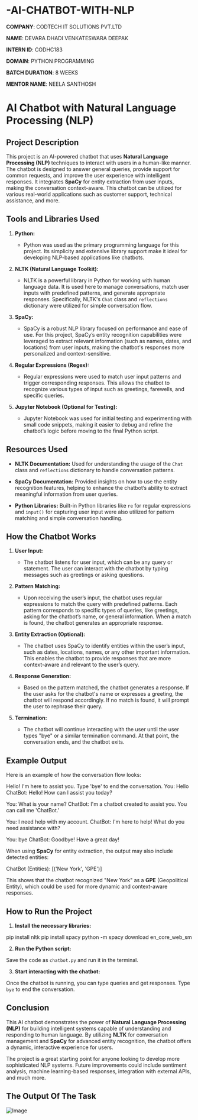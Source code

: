 # -AI-CHATBOT-WITH-NLP

**COMPANY**: CODTECH IT SOLUTIONS PVT.LTD

**NAME**: DEVARA DHADI VENKATESWARA DEEPAK

**INTERN ID**: CODHC183

**DOMAIN**: PYTHON PROGRAMMING
 
**BATCH DURATION**: 8 WEEKS

**MENTOR NAME**: NEELA SANTHOSH

# AI Chatbot with Natural Language Processing (NLP)

## Project Description

This project is an AI-powered chatbot that uses **Natural Language Processing (NLP)** techniques to interact with users in a human-like manner. The chatbot is designed to answer general queries, provide support for common requests, and improve the user experience with intelligent responses. It integrates **SpaCy** for entity extraction from user inputs, making the conversation context-aware. This chatbot can be utilized for various real-world applications such as customer support, technical assistance, and more.

## Tools and Libraries Used

1. **Python:**
   - Python was used as the primary programming language for this project. Its simplicity and extensive library support make it ideal for developing NLP-based applications like chatbots.

2. **NLTK (Natural Language Toolkit):**
   - NLTK is a powerful library in Python for working with human language data. It is used here to manage conversations, match user inputs with predefined patterns, and generate appropriate responses. Specifically, NLTK's `Chat` class and `reflections` dictionary were utilized for simple conversation flow.

3. **SpaCy:**
   - SpaCy is a robust NLP library focused on performance and ease of use. For this project, SpaCy’s entity recognition capabilities were leveraged to extract relevant information (such as names, dates, and locations) from user inputs, making the chatbot's responses more personalized and context-sensitive.

4. **Regular Expressions (Regex):**
   - Regular expressions were used to match user input patterns and trigger corresponding responses. This allows the chatbot to recognize various types of input such as greetings, farewells, and specific queries.

5. **Jupyter Notebook (Optional for Testing):**
   - Jupyter Notebook was used for initial testing and experimenting with small code snippets, making it easier to debug and refine the chatbot’s logic before moving to the final Python script.

## Resources Used

- **NLTK Documentation:** Used for understanding the usage of the `Chat` class and `reflections` dictionary to handle conversation patterns.
  
- **SpaCy Documentation:** Provided insights on how to use the entity recognition features, helping to enhance the chatbot’s ability to extract meaningful information from user queries.

- **Python Libraries:** Built-in Python libraries like `re` for regular expressions and `input()` for capturing user input were also utilized for pattern matching and simple conversation handling.

## How the Chatbot Works

1. **User Input:**
   - The chatbot listens for user input, which can be any query or statement. The user can interact with the chatbot by typing messages such as greetings or asking questions.

2. **Pattern Matching:**
   - Upon receiving the user’s input, the chatbot uses regular expressions to match the query with predefined patterns. Each pattern corresponds to specific types of queries, like greetings, asking for the chatbot’s name, or general information. When a match is found, the chatbot generates an appropriate response.

3. **Entity Extraction (Optional):**
   - The chatbot uses SpaCy to identify entities within the user’s input, such as dates, locations, names, or any other important information. This enables the chatbot to provide responses that are more context-aware and relevant to the user’s query.

4. **Response Generation:**
   - Based on the pattern matched, the chatbot generates a response. If the user asks for the chatbot's name or expresses a greeting, the chatbot will respond accordingly. If no match is found, it will prompt the user to rephrase their query.

5. **Termination:**
   - The chatbot will continue interacting with the user until the user types "bye" or a similar termination command. At that point, the conversation ends, and the chatbot exits.

## Example Output

Here is an example of how the conversation flow looks:

Hello! I'm here to assist you. Type 'bye' to end the conversation. You: Hello ChatBot: Hello! How can I assist you today?

You: What is your name? ChatBot: I'm a chatbot created to assist you. You can call me 'ChatBot.'

You: I need help with my account. ChatBot: I'm here to help! What do you need assistance with?

You: bye ChatBot: Goodbye! Have a great day!


When using **SpaCy** for entity extraction, the output may also include detected entities:


ChatBot (Entities): [('New York', 'GPE')]



This shows that the chatbot recognized "New York" as a **GPE** (Geopolitical Entity), which could be used for more dynamic and context-aware responses.


## How to Run the Project

1. **Install the necessary libraries:**

pip install nltk pip install spacy python -m spacy download en_core_web_sm


2. **Run the Python script:**

Save the code as `chatbot.py` and run it in the terminal.


3. **Start interacting with the chatbot:**

Once the chatbot is running, you can type queries and get responses. Type `bye` to end the conversation.

## Conclusion

This AI chatbot demonstrates the power of **Natural Language Processing (NLP)** for building intelligent systems capable of understanding and responding to human language. By utilizing **NLTK** for conversation management and **SpaCy** for advanced entity recognition, the chatbot offers a dynamic, interactive experience for users.

The project is a great starting point for anyone looking to develop more sophisticated NLP systems. Future improvements could include sentiment analysis, machine learning-based responses, integration with external APIs, and much more.

## The Output Of The Task
![Image](https://github.com/user-attachments/assets/a27f3708-e644-4c05-80d5-cd9be668b249)
